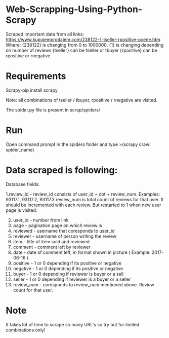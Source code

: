 # Web-Scrapping-Using-Python-Scrapy
Scraped important data from all links: https://www.kupujemprodajem.com/238122-1-tseller-rpositive-ocene.htm Where: 
{238122} is changing from 0 to 1000000.
{1} is changing depending on number of reviews
{tseller} can be tseller or tbuyer
{rpositive} can be rpositive or rnegative

# Requirements

Scrapy-pip install scrapy

Note: all combinations of tseller / tbuyer, rpositive / rnegative are visited.

The spider.py file is present in scrap/spiders/

# Run
Open command prompt in the spiders folder and type >(scrapy crawl spider_name)

# Data scraped is following:

Database fields:

1.review_id - review_id consists of user_id + dot + review_num. Examples: 93117.1, 93117.2, 93117.3
review_num is total count of reviews for that user. It should be incremented with each review. But restarted to 1 when new user page is visited.

2.	user_id - number from link
3.	page - pagination page on which review is
4.	reviewed - username that coresponds to user_id
5.	reviewer - username of person writing the review
6.	item  - title of item sold and reviewed
7.	comment - comment left by reviewer
8.	date - date of comment left, in format shown in picture ( Example. 2017-06-16 )
9.	positive - 1 or 0 depending if its positive or negative
10.	negative - 1 or 0 depending if its positive or negative
11.	buyer - 1 or 0 depending if reviewer is buyer or a sell
12.	seller - 1 or 0 depending if reviewer is a buyer or a seller
13.	review_num - coresponds to review_num mentioned above. Review count for that user.

# Note
It takes lot of time to scrape so many URL's so try out for limited combinations only!

